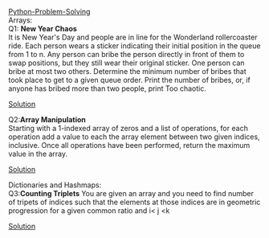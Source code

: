 [Python-Problem-Solving](https://www.hackerrank.com/interview/interview-preparation-kit)<br>
Arrays:
<br>
Q1: <b>New Year Chaos</b>
<br>
It is New Year's Day and people are in line for the Wonderland rollercoaster ride. Each person wears a sticker indicating their initial position in the queue from 1 to n. Any person can bribe the person directly in front of them to swap positions, but they still wear their original sticker. One person can bribe at most two others.
Determine the minimum number of bribes that took place to get to a given queue order. Print the number of bribes, or, if anyone has bribed more than two people, print Too chaotic.

[Solution](https://github.com/AswathSundaram/Python-Problem-Solving/blob/bd945d710b60b836aeda3b4aebb2b547f5b3a40c/Q1.py)

Q2:<b>Array Manipulation</b>
<br>
Starting with a 1-indexed array of zeros and a list of operations, for each operation add a value to each the array element between two given indices, inclusive. Once all operations have been performed, return the maximum value in the array.

[Solution](https://github.com/AswathSundaram/Python-Problem-Solving/blob/main/Q2.py)

Dictionaries and Hashmaps:
<br>
Q3:<b>Counting Triplets</b>
You are given an array and you need to find number of tripets of indices  such that the elements at those indices are in geometric progression for a given common ratio  and i< j <k

[Solution](https://github.com/AswathSundaram/Python-Problem-Solving/blob/main/Q3.py)
